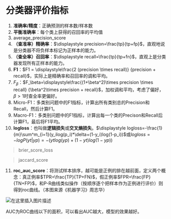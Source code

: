 # 分类器评价指标
1. **准确率/精度**：正确预测的样本数/样本数
2. **平衡准确率**：每个类上获得的召回率的平均值
3. average_precision_score
4. **（查准率）精确率**：$\displaystyle precision=\frac{tp}{tp+fp}$，直观地说是分类器不将负样本标记为正样本的能力。
5. **（查全率）召回率**：$\displaystyle recall=\frac{tp}{tp+fn}$，直观上是分类器发现所有正样本的能力。
6. **F1**：$F1 = \displaystyle\frac{2 (precision \times recall)} {precision + recall}$，实际上是精确率和召回率的调和平均。
7. $F_\beta$：$F_\beta=\displaystyle\frac{(1+\beta^2)\times precision \times recall} {\beta^2\times precision + recall}$，加权调和平均，考虑了偏好，$\beta>1$时查全率更偏好。
8. Micro-F1：多类别问题中的F1指标，计算出所有类别总的Precision和Recall，然后计算F1。
9. Macro-F1：多类别问题中的F1指标，计算出每一个类的Precison和Recall后计算F1，最后将F1平均。
10. **logloss**：也叫做**逻辑损失**或**交叉熵损失**。$\displaystyle logloss=-\frac{1}{m}\sum^m_{i=1}(y_ilog(p_i)*\delta+(1-y_i)log(1-p_i))$或$logloss=-log P(yt|yp) = -(yt log(yp) + (1 - yt) log(1 - yp))$
>brier_score_loss

>jaccard_score
11. **roc_auc_score**：将测试样本排序，越可能是正例的排在越前面，定义两个概念：真正例率$TPR=\frac{TP}{TP+FN}$，假正例率$FPR=\frac{FP}{TN+FP}$，和P-R曲线类似操作（按顺序逐个把样本作为正例进行评价）则得到roc曲线。（本图来源《机器学习》周志华）

![在这里插入图片描述](https://img-blog.csdnimg.cn/20190926125950662.png?x-oss-process=image/watermark,type_ZmFuZ3poZW5naGVpdGk,shadow_10,text_aHR0cHM6Ly9ibG9nLmNzZG4ubmV0L3dlaXhpbl80MjI5Nzg1NQ==,size_16,color_FFFFFF,t_70)

AUC为ROC曲线以下的面积，可以看出AUC越大，模型的效果越好。 

# 

